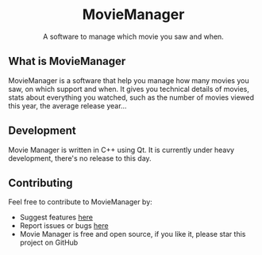 <h1 align="center">
    MovieManager
</h1>
<p align="center">
    A software to manage which movie you saw and when.
</p>

## What is MovieManager
MovieManager is a software that help you manage how many movies you saw, on which support and when. It gives you technical details of movies, stats about everything you watched, such as the number of movies viewed this year, the average release year...

## Development
Movie Manager is written in C++ using Qt. It is currently under heavy development, there's no release to this day. 

## Contributing
Feel free to contribute to MovieManager by:
* Suggest features [here](https://github.com/AlexM71/MovieManager/issues)
* Report issues or bugs [here](https://github.com/AlexM71/MovieManager/issues)
* Movie Manager is free and open source, if you like it, please star this project on GitHub
